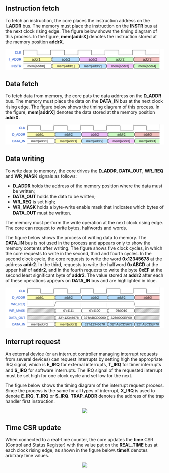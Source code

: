 ## Instruction fetch

To fetch an instruction, the core places the instruction address on the **I_ADDR** bus. The memory must place the instruction on the **INSTR** bus at the next clock rising edge. The figure below shows the timing diagram of this process. In the figure, **mem[addrX]** denotes the instruction stored at the memory position **addrX**.

![Instruction fetch timing diagram](images/ifetch_wave.png)

## Data fetch

To fetch data from memory, the core puts the data address on the **D_ADDR** bus. The memory must place the data on the **DATA_IN** bus at the next clock rising edge. The figure below shows the timing diagram of this process. In the figure, **mem[addrX]** denotes the data stored at the memory position **addrX**.

![Data fetch timing diagram](images/dfetch_wave.png)

## Data writing

To write data to memory, the core drives the **D_ADDR**, **DATA_OUT**, **WR_REQ** and **WR_MASK** signals as follows:

* **D_ADDR** holds the address of the memory position where the data must be written;
* **DATA_OUT** holds the data to be written;
* **WR_REQ** is set high;
* **WR_MASK** holds a byte-write enable mask that indicates which bytes of **DATA_OUT** must be written.

The memory must perform the write operation at the next clock rising edge. The core can request to write bytes, halfwords and words.

The figure below shows the process of writing data to memory. The **DATA_IN** bus is not used in the process and appears only to show the memory contents after writing. The figure shows five clock cycles, in which the core requests to write in the second, third and fourth cycles. In the second clock cycle, the core requests to write the word **0x12345678** at the address **addr2**. In the third, requests to write the halfword **0xABCD** at the upper half of **addr2**, and in the fourth requests to write the byte **0xEF** at the second least significant byte of **addr2**. The value stored at **addr2** after each of these operations appears on **DATA_IN** bus and are highlighted in blue.

![Data writing timing diagram](images/dwrite_wave.png)

## Interrupt request

An external device (or an interrupt controller managing interrupt requests from several devices) can request interrupts by setting high the appropriate IRQ signal, which is **E_IRQ** for external interrupts, **T_IRQ** for timer interrupts and **S_IRQ** for software interrupts. The IRQ signal of the requested interrupt must be set high for one clock cycle and set low for the next.

The figure below shows the timing diagram of the interrupt request process. Since the process is the same for all types of interrupt, **X_IRQ** is used to denote **E_IRQ**, **T_IRQ** or **S_IRQ**. **TRAP_ADDR** denotes the address of the trap handler first instruction.

<p align="center">
<img src="../images/irq_wave.png" width="80%"></img>
</p>

## Time CSR update

When connected to a real-time counter, the core updates the **time** CSR (Control and Status Register) with the value put on the **REAL_TIME** bus at each clock rising edge, as shown in the figure below. **timeX** denotes arbitrary time values.

<p align="center">
<img src="../images/timeup_wave.png" width="80%"></img>
</p>
